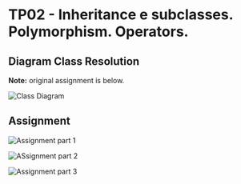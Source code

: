 # TP02 - Inheritance e subclasses. Polymorphism. Operators.

## Diagram Class Resolution

**Note:** original assignment is below.

![Class Diagram](https://i.imgur.com/dAqsyp1.png)



## Assignment

![Assignment part 1](https://i.imgur.com/FQojwIc.png)

![ASsignment part 2](https://i.imgur.com/gw1MiO5.png)

![Assignment part 3](https://i.imgur.com/rF6Zm5A.png)
